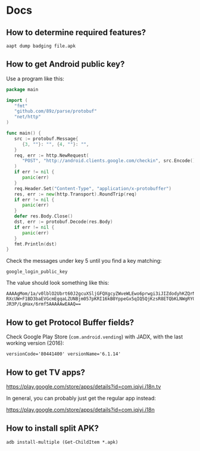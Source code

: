 # Docs

## How to determine required features?

~~~
aapt dump badging file.apk
~~~

## How to get Android public key?

Use a program like this:

~~~go
package main

import (
   "fmt"
   "github.com/89z/parse/protobuf"
   "net/http"
)

func main() {
   src := protobuf.Message{
      {3, ""}: "", {4, ""}: "",
   }
   req, err := http.NewRequest(
      "POST", "http://android.clients.google.com/checkin", src.Encode(),
   )
   if err != nil {
      panic(err)
   }
   req.Header.Set("Content-Type", "application/x-protobuffer")
   res, err := new(http.Transport).RoundTrip(req)
   if err != nil {
      panic(err)
   }
   defer res.Body.Close()
   dst, err := protobuf.Decode(res.Body)
   if err != nil {
      panic(err)
   }
   fmt.Println(dst)
}
~~~

Check the messages under key 5 until you find a key matching:

~~~
google_login_public_key
~~~

The value should look something like this:

~~~
AAAAgMom/1a/v0lblO2Ubrt60J2gcuXSljGFQXgcyZWveWLEwo6prwgi3iJIZdodyhKZQrNWp5nKJ3sr
RXcUW+F1BD3baEVGcmEgqaLZUNBjm057pKRI16kB0YppeGx5qIQ5QjKzsR8ETQbKLNWgRY0QRNVz34kM
JR3P/LgHax/6rmf5AAAAAwEAAQ==
~~~

## How to get Protocol Buffer fields?

Check Google Play Store (`com.android.vending`) with JADX, with the last
working version (2016):

~~~
versionCode='80441400' versionName='6.1.14'
~~~

## How to get TV apps?

https://play.google.com/store/apps/details?id=com.iqiyi.i18n.tv

In general, you can probably just get the regular app instead:

https://play.google.com/store/apps/details?id=com.iqiyi.i18n

## How to install split APK?

~~~
adb install-multiple (Get-ChildItem *.apk)
~~~
